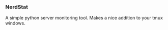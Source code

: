 ### NerdStat ###

A simple python server monitoring tool. Makes a nice addition to your tmux windows.